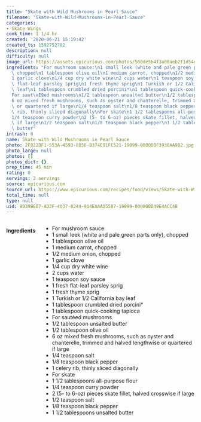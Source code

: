 ```yaml
---
title: "Skate with Wild Mushrooms in Pearl Sauce"
filename: "Skate-with-Wild-Mushrooms-in-Pearl-Sauce"
categories:
- Skate Wings
cook_time: 1 1/4 hr
created: '2020-06-21 15:19:42'
created_ts: 1592752782
description: null
difficulty: null
image_url: https://assets.epicurious.com/photos/560de5b4f3a00aeb2f1d54ec/1:1/w_600%2Ch_600/232615.jpg
ingredients: "For mushroom sauce:\n1 small leek (white and pale green parts only),\
  \ chopped\n1 tablespoon olive oil\n1 medium carrot, chopped\n1/2 medium onion, chopped\n\
  1 garlic clove\n1/4 cup dry white wine\n2 cups water\n1 teaspoon soy sauce\n1 fresh\
  \ flat-leaf parsley sprig\n1 fresh thyme sprig\n1 Turkish or 1/2 California bay\
  \ leaf\n1 tablespoon crumbled dried porcini*\n1 tablespoon quick-cooking tapioca\n\
  For saut\xE9ed mushrooms\n1/2 tablespoon unsalted butter\n1/2 tablespoon olive oil\n\
  6 oz mixed fresh mushrooms, such as oyster and chanterelle, trimmed and halved lengthwise\
  \ or quartered if large\n1/4 teaspoon salt\n1/8 teaspoon black pepper\n1 celery\
  \ rib, thinly sliced diagonally\nFor skate\n1 1/2 tablespoons all-purpose flour\n\
  1/4 teaspoon curry powder\n2 (5- to 6-oz) pieces skate fillet, halved crosswise\
  \ if large\n1/2 teaspoon salt\n1/8 teaspoon black pepper\n1 1/2 tablespoons unsalted\
  \ butter"
intrash: 0
name: Skate with Wild Mushrooms in Pearl Sauce
photo: 2F822DF1-553A-4593-8856-B374E91FC521-19099-00000BF3930AA982.jpg
photo_large: null
photos: []
photos_dict: {}
prep_time: 45 min
rating: 0
servings: 2 servings
source: epicurious.com
source_url: https://www.epicurious.com/recipes/food/views/Skate-with-Wild-Mushrooms-in-Pearl-Sauce-232615?utm_campaign=yummly&utm_medium=yummly&utm_source=yummly
total_time: null
type: null
uid: 9D39BED7-AD2F-4037-8244-914EAAAD5587-19099-00000BD49E4ACC48
---
```

<div class="large-8 medium-7 columns" id="writeup">	</div><!-- #writeup -->
</div><!-- #row-one -->
<div class="row" id="row-two">	<div class="medium-4 small-5 columns"><h4 id="ingredients">Ingredients</h4><div class="box box-ingredients content"><ul>
<li>For mushroom sauce:</li>
<li>1 small leek (white and pale green parts only), chopped</li>
<li>1 tablespoon olive oil</li>
<li>1 medium carrot, chopped</li>
<li>1/2 medium onion, chopped</li>
<li>1 garlic clove</li>
<li>1/4 cup dry white wine</li>
<li>2 cups water</li>
<li>1 teaspoon soy sauce</li>
<li>1 fresh flat-leaf parsley sprig</li>
<li>1 fresh thyme sprig</li>
<li>1 Turkish or 1/2 California bay leaf</li>
<li>1 tablespoon crumbled dried porcini*</li>
<li>1 tablespoon quick-cooking tapioca</li>
<li>For sautéed mushrooms</li>
<li>1/2 tablespoon unsalted butter</li>
<li>1/2 tablespoon olive oil</li>
<li>6 oz mixed fresh mushrooms, such as oyster and chanterelle, trimmed and halved lengthwise or quartered if large</li>
<li>1/4 teaspoon salt</li>
<li>1/8 teaspoon black pepper</li>
<li>1 celery rib, thinly sliced diagonally</li>
<li>For skate</li>
<li>1 1/2 tablespoons all-purpose flour</li>
<li>1/4 teaspoon curry powder</li>
<li>2 (5- to 6-oz) pieces skate fillet, halved crosswise if large</li>
<li>1/2 teaspoon salt</li>
<li>1/8 teaspoon black pepper</li>
<li>1 1/2 tablespoons unsalted butter</li>
</ul>
</div>	</div>	<div class="medium-6 small-7 columns">	</div>